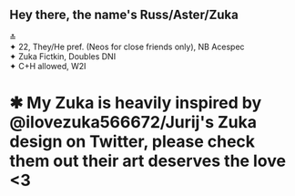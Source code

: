 ## Hey there, the name's Russ/Aster/Zuka
≛
\
✦ 22, They/He pref. (Neos for close friends only), NB Acespec
\
✦ Zuka Fictkin, Doubles DNI
\
✦ C+H allowed, W2I
# ✱ My Zuka is heavily inspired by @ilovezuka566672/Jurij's Zuka design on Twitter, please check them out their art deserves the love <3

<!--
**activecabinets/activecabinets** is a ✨ _special_ ✨ repository because its `README.md` (this file) appears on your GitHub profile.

Here are some ideas to get you started:

- 🔭 I’m currently working on ...
- 🌱 I’m currently learning ...
- 👯 I’m looking to collaborate on ...
- 🤔 I’m looking for help with ...
- 💬 Ask me about ...
- 📫 How to reach me: ...
- 😄 Pronouns: ...
- ⚡ Fun fact: ...
-->
